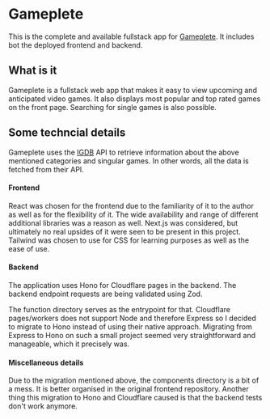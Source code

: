 # Gameplete

This is the complete and available fullstack app for [Gameplete](https://gameplete.pages.dev/). It includes bot the deployed frontend and backend.


## What is it
Gameplete is a fullstack web app that makes it easy to view upcoming and anticipated video games. It also displays most popular and top rated games on the front page. Searching for single games is also possible.

## Some techncial details
Gameplete uses the [IGDB](https://www.igdb.com/) API to retrieve information about the above mentioned categories and singular games. In other words, all the data is fetched from their API.

#### Frontend
React was chosen for the frontend due to the familiarity of it to the author as well as for the flexibility of it. The wide availability and range of different additional libraries was a reason as well. Next.js was considered, but ultimately no real upsides of it were seen to be present in this project. Tailwind was chosen to use for CSS for learning purposes as well as the ease of use.

#### Backend
The application uses Hono for Cloudflare pages in the backend. The backend endpoint requests are being validated using Zod.

The function directory serves as the entrypoint for that. Cloudflare pages/workers does not support Node and therefore Express so I decided to migrate to Hono instead of using their native approach. Migrating from Express
to Hono on such a small project seemed very straightforward and manageable, which
it precisely was.

#### Miscellaneous details
Due to the migration mentioned above, the components directory is a bit of a mess. It is better organised in the original frontend repository. Another thing this migration to Hono and Cloudflare caused is that the backend tests don't work anymore.